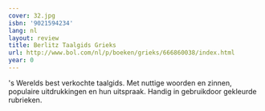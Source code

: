 ```yaml
---
cover: 32.jpg
isbn: '9021594234'
lang: nl
layout: review
title: Berlitz Taalgids Grieks
url: http://www.bol.com/nl/p/boeken/grieks/666860038/index.html
year: 0
---
```

's Werelds best verkochte taalgids. Met nuttige woorden en zinnen, populaire uitdrukkingen en hun uitspraak. Handig in gebruikdoor gekleurde rubrieken.
